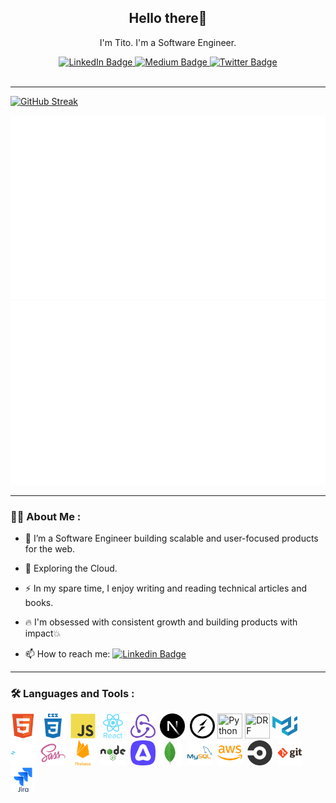 <div id='header' align='center'>
  <h2>Hello there👋 </h2>  
  <p>I'm Tito. I'm a Software Engineer.</p>
  <div id="badges">
    <a href="https://www.linkedin.com/in/tito-adeoye/">
      <img src="https://img.shields.io/badge/LinkedIn-blue?style=for-the-badge&logo=linkedin&logoColor=white" alt="LinkedIn Badge"/>
    </a>
    <a href="https://medium.com/@titoadeoye">
      <img src="https://img.shields.io/badge/Medium-2962FF?style=for-the-badge&logo=hashnode&logoColor=white" alt="Medium Badge"/>
    </a>
    <a href="https://twitter.com/titoadeoye">
      <img src="https://img.shields.io/badge/Twitter-blue?style=for-the-badge&logo=twitter&logoColor=white" alt="Twitter Badge"/>
    </a>
  </div>
  <img src="https://komarev.com/ghpvc/?username=titoadeoye&style=flat-square&color=blue" alt=""/>
</div>


***
[![GitHub Streak](http://github-readme-streak-stats.herokuapp.com?user=titoadeoye&theme=gruvbox&hide_border=true)](https://git.io/streak-stats)
<!--[![Top Langs](https://github-readme-stats.vercel.app/api/top-langs/?username=titoadeoye&layout=compact&theme=gruvbox&hide_border=true)](https://github.com/anuraghazra/github-readme-stats)-->
![](https://github.com/titoadeoye/github-stats/blob/master/generated/languages.svg)
![](https://github.com/titoadeoye/github-stats/blob/master/generated/overview.svg)

***

### :woman_technologist: About Me :
- :telescope: I’m a Software Engineer building scalable and user-focused products for the web. 

- :seedling: Exploring the Cloud.

- :zap: In my spare time, I enjoy writing and reading technical articles and books.

- :fire: I'm obsessed with consistent growth and building products with impact💥

- :mailbox: How to reach me: [![Linkedin Badge](https://img.shields.io/badge/-TitoAdeoye-blue?style=flat&logo=Linkedin&logoColor=white)](https://www.linkedin.com/in/tito-adeoye/)



***

### :hammer_and_wrench: Languages and Tools :
<div>
  <img src="https://github.com/devicons/devicon/blob/master/icons/html5/html5-original.svg" title="HTML5" alt="HTML" width="40" height="40"/>&nbsp;
  <img src="https://github.com/devicons/devicon/blob/master/icons/css3/css3-plain-wordmark.svg"  title="CSS3" alt="CSS" width="40" height="40"/>&nbsp;
  <img src="https://github.com/devicons/devicon/blob/master/icons/javascript/javascript-original.svg" title="JavaScript" alt="JavaScript" width="40" height="40"/>&nbsp;
  <img src="https://github.com/devicons/devicon/blob/master/icons/react/react-original-wordmark.svg" title="React" alt="React" width="40" height="40"/>&nbsp;
  <img src="https://github.com/devicons/devicon/blob/master/icons/redux/redux-original.svg" title="Redux" alt="Redux " width="40" height="40"/>&nbsp;
  <img src="https://github.com/devicons/devicon/blob/master/icons/nextjs/nextjs-original.svg" title="NextJS" alt="NextJS" width="40" height="40"/>&nbsp;
  <img src="https://github.com/devicons/devicon/blob/master/icons/socketio/socketio-original.svg" title='SocketIO' **alt='Jira' width="40" height="40" />
  <img src="https://github.com/devicons/devicon/blob/master/icons/pytho/python-original.svg" title='Python' **alt='Python' width="40" height="40" />
  <img src="https://github.com/devicons/devicon/blob/master/icons/django/djangorest-line.svg" title='DRF' **alt='DRF' width="40" height="40" />
  <img src="https://github.com/devicons/devicon/blob/master/icons/materialui/materialui-original.svg" title="Material UI" alt="Material UI" width="40" height="40"/>&nbsp;
  <img src="https://github.com/devicons/devicon/blob/master/icons/tailwindcss/tailwindcss-original-wordmark.svg" title="TailwindCSS" alt="TailwindCSS" width="40" height="40"/>&nbsp;
  <img src="https://github.com/devicons/devicon/blob/master/icons/sass/sass-original.svg" title="SASS" alt="SASS" width="40" height="40"/>&nbsp;
  <img src="https://github.com/devicons/devicon/blob/master/icons/firebase/firebase-plain-wordmark.svg" title="Firebase" alt="Firebase" width="40" height="40"/>&nbsp;
  <img src="https://github.com/devicons/devicon/blob/master/icons/nodejs/nodejs-original-wordmark.svg" title="NodeJS" alt="NodeJS" width="40" height="40"/>&nbsp;
   <img src="https://github.com/devicons/devicon/blob/master/icons/adonisjs/adonisjs-original.svg" title='AdonisJS' **alt='Jira' width="40" height="40" />
  <img SRC="https://github.com/devicons/devicon/blob/master/icons/mongodb/mongodb-original.svg" title="MongoDB" alt="MongoDB" width="40" height="40"/>&nbsp;
  <img src="https://github.com/devicons/devicon/blob/master/icons/mysql/mysql-original-wordmark.svg" title="MySQL"  alt="MySQL" width="40" height="40"/>&nbsp;
  <img src="https://github.com/devicons/devicon/blob/master/icons/amazonwebservices/amazonwebservices-plain-wordmark.svg" title="AWS" alt="AWS" width="40" height="40"/>&nbsp;
  <img src="https://github.com/devicons/devicon/blob/master/icons/circleci/circleci-plain.svg" title="CircleCI" alt="CircleCI" width="40" height="40"/>&nbsp;
  <img src="https://github.com/devicons/devicon/blob/master/icons/git/git-original-wordmark.svg" title="Git" **alt="Git" width="40" height="40"/>&nbsp;
  <img src="https://github.com/devicons/devicon/blob/master/icons/jira/jira-original-wordmark.svg" title='Jira' **alt='Jira' width="40" height="40" />
</div>
